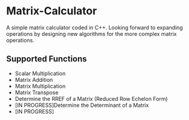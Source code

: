 Matrix-Calculator
=================

A simple matrix calculator coded in C++. Looking forward to expanding operations by designing new algorithms for the more complex matrix operations.

## Supported Functions

+ Scalar Multiplication
+ Matrix Addition
+ Matrix Multiplication
+ Matrix Transpose
+ Determine the RREF of a Matrix (Reduced Row Echelon Form)
+ [IN PROGRESS]Determine the Determinant of a Matrix
+ [IN PROGRESS]
